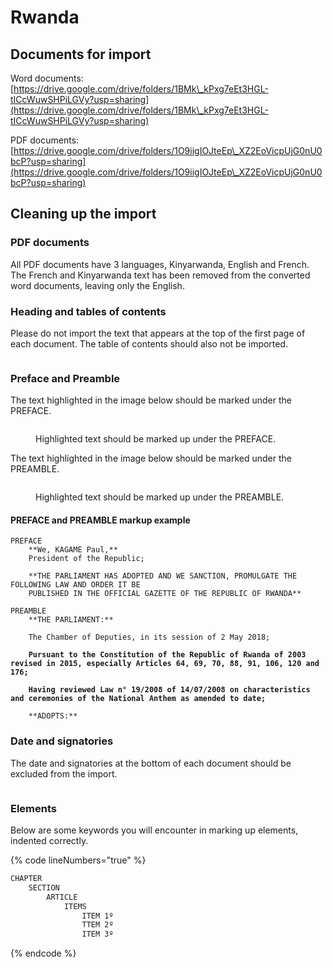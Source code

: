 # Rwanda

## Documents for import

Word documents: [https://drive.google.com/drive/folders/1BMk\_kPxg7eEt3HGL-tICcWuwSHPiLGVy?usp=sharing](https://drive.google.com/drive/folders/1BMk\_kPxg7eEt3HGL-tICcWuwSHPiLGVy?usp=sharing)

PDF documents: [https://drive.google.com/drive/folders/1O9iigIOJteEp\_XZ2EoVicpUjG0nU0bcP?usp=sharing](https://drive.google.com/drive/folders/1O9iigIOJteEp\_XZ2EoVicpUjG0nU0bcP?usp=sharing)



## Cleaning up the import

### PDF documents

All PDF documents have 3 languages, Kinyarwanda, English and French. The French and Kinyarwanda text has been removed from the converted word documents, leaving only the English.

### Heading and tables of contents

Please do not import the text that appears at the top of the first page of each document. The table of contents should also not be imported.

<figure><img src="../.gitbook/assets/image (1) (1) (1).png" alt=""><figcaption></figcaption></figure>

### Preface and Preamble

The text highlighted in the image below should be marked under the PREFACE.

<figure><img src="../.gitbook/assets/image (1) (1) (1) (1).png" alt=""><figcaption><p>Highlighted text should be marked up under the PREFACE.</p></figcaption></figure>

The text highlighted in the image below should be marked under the PREAMBLE.

<figure><img src="../.gitbook/assets/image (2) (1) (1).png" alt=""><figcaption><p>Highlighted text should be marked up under the PREAMBLE.</p></figcaption></figure>

#### PREFACE and PREAMBLE markup example

<pre class="language-html" data-line-numbers data-full-width="true"><code class="lang-html">PREFACE
    **We, KAGAME Paul,**
    President of the Republic;
    
    **THE PARLIAMENT HAS ADOPTED AND WE SANCTION, PROMULGATE THE FOLLOWING LAW AND ORDER IT BE
    PUBLISHED IN THE OFFICIAL GAZETTE OF THE REPUBLIC OF RWANDA**
    
PREAMBLE
    **THE PARLIAMENT:**

    The Chamber of Deputies, in its session of 2 May 2018;
<strong>
</strong><strong>    Pursuant to the Constitution of the Republic of Rwanda of 2003 revised in 2015, especially Articles 64, 69, 70, 88, 91, 106, 120 and 176;
</strong>
<strong>    Having reviewed Law n° 19/2008 of 14/07/2008 on characteristics and ceremonies of the National Anthem as amended to date;
</strong>
    **ADOPTS:**
</code></pre>





### Date and signatories

The date and signatories at the bottom of each document should be excluded from the import.&#x20;

<figure><img src="../.gitbook/assets/image (3) (1) (1).png" alt=""><figcaption></figcaption></figure>

### Elements

Below are some keywords you will encounter in marking up elements, indented correctly.

{% code lineNumbers="true" %}
```html
CHAPTER
    SECTION
        ARTICLE
            ITEMS
                ITEM 1º
                TTEM 2º
                ITEM 3º
```
{% endcode %}



<figure><img src="../.gitbook/assets/image (3) (1) (1) (1).png" alt=""><figcaption></figcaption></figure>
